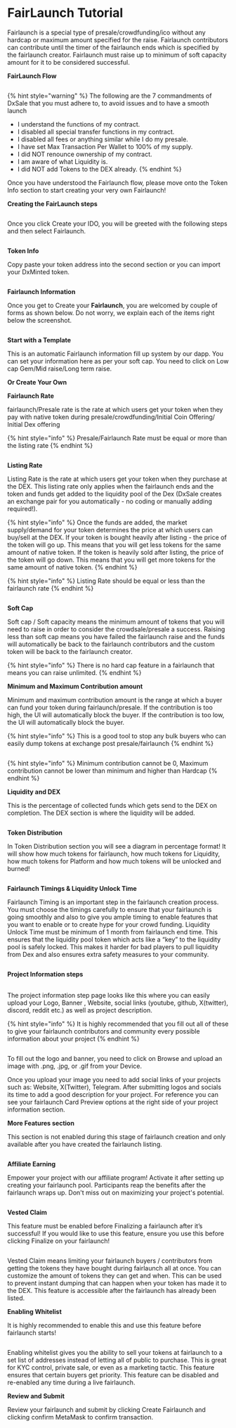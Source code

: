 # FairLaunch Tutorial

Fairlaunch is a special type of presale/crowdfunding/ico without any hardcap or maximum amount specified for the raise. Fairlaunch contributors can contribute until the timer of the fairlaunch ends which is specified by the fairlaunch creator. Fairlaunch must raise up to minimum of soft capacity amount for it to be considered successful.



**FairLaunch Flow**

<figure><img src="../../.gitbook/assets/image (1) (4).png" alt=""><figcaption></figcaption></figure>

{% hint style="warning" %}
The following are the 7 commandments of DxSale that you must adhere to, to avoid issues and to have a smooth launch

* I understand the functions of my contract.
* I disabled all special transfer functions in my contract.
* I disabled all fees or anything similar while I do my presale.
* I have set Max Transaction Per Wallet to 100% of my supply.
* I did NOT renounce ownership of my contract.
* I am aware of what Liquidity is.
* I did NOT add Tokens to the DEX already.
{% endhint %}

Once you have understood the Fairlaunch flow, please move onto the Token Info section to start creating your very own Fairlaunch!

**Creating the FairLaunch steps**

<figure><img src="../../.gitbook/assets/dxsale create ido.png" alt=""><figcaption></figcaption></figure>

Once you click Create your IDO, you will be greeted with the following steps and then select Fairlaunch.

<figure><img src="../../.gitbook/assets/dxfair1.png" alt=""><figcaption></figcaption></figure>

**Token Info**

Copy paste your token address into the second section or you can import your DxMinted token.

<figure><img src="../../.gitbook/assets/fairlaunch token info.png" alt=""><figcaption></figcaption></figure>

**Fairlaunch Information**

Once you get to Create your **Fairlaunch**, you are welcomed by couple of forms as shown below. Do not worry, we explain each of the items right below the screenshot.

<figure><img src="../../.gitbook/assets/fairlaunch info3.png" alt=""><figcaption></figcaption></figure>

**Start with a Template**

This is an automatic Fairlaunch information fill up system by our dapp. You can set your information here as per your soft cap. You need to click on Low cap Gem/Mid raise/Long term raise.

**Or Create Your Own**

**Fairlaunch Rate**

fairlaunch/Presale rate is the rate at which users get your token when they pay with native token during presale/crowdfunding/Initial Coin Offering/ Initial Dex offering



{% hint style="info" %}
Presale/Fairlaunch Rate must be equal or more than the listing rate
{% endhint %}

<figure><img src="../../.gitbook/assets/image (15) (2).png" alt=""><figcaption></figcaption></figure>

&#x20;

&#x20;

**Listing Rate**

Listing Rate is the rate at which users get your token when they purchase at the DEX. This listing rate only applies when the fairlaunch ends and the token and funds get added to the liquidity pool of the Dex (DxSale creates an exchange pair for you automatically - no coding or manually adding required!).

{% hint style="info" %}
Once the funds are added, the market supply/demand for your token determines the price at which users can buy/sell at the DEX. If your token is bought heavily after listing - the price of the token will go up. This means that you will get less tokens for the same amount of native token. If the token is heavily sold after listing, the price of the token will go down. This means that you will get more tokens for the same amount of native token.&#x20;
{% endhint %}



{% hint style="info" %}
Listing Rate should be equal or less than the fairlaunch rate
{% endhint %}

<figure><img src="../../.gitbook/assets/image (9) (3) (1).png" alt=""><figcaption></figcaption></figure>

&#x20;

**Soft Cap**

Soft cap / Soft capacity means the minimum amount of tokens that you will need to raise in order to consider the crowdsale/presale a success. Raising less than soft cap means you have failed the fairlaunch raise and the funds will automatically be back to the fairlaunch contributors and the custom token will be back to the fairlaunch creator.

{% hint style="info" %}
There is no hard cap feature in a fairlaunch that means you can raise unlimited.
{% endhint %}

&#x20;



**Minimum and Maximum Contribution amount**

Minimum and maximum contribution amount is the range at which a buyer can fund your token during fairlaunch/presale. If the contribution is too high, the UI will automatically block the buyer. If the contribution is too low, the UI will automatically block the buyer.

{% hint style="info" %}
This is a good tool to stop any bulk buyers who can easily dump tokens at exchange post presale/fairlaunch&#x20;
{% endhint %}

<figure><img src="../../.gitbook/assets/image (61) (1).png" alt=""><figcaption></figcaption></figure>

{% hint style="info" %}
Minimum contribution cannot be 0, Maximum contribution cannot be lower than minimum and higher than Hardcap
{% endhint %}

**Liquidity and DEX**

This is the percentage of collected funds which gets send to the DEX on completion. The DEX section is where the liquidity will be added.

<figure><img src="https://docs.dxsale.network/~gitbook/image?url=https%3A%2F%2F3286775751-files.gitbook.io%2F%7E%2Ffiles%2Fv0%2Fb%2Fgitbook-x-prod.appspot.com%2Fo%2Fspaces%252F-MTT8AZhxr8LCTIIdY3-%252Fuploads%252F1CcnupdONESfYxVSxDWH%252Fdx4.png%3Falt%3Dmedia%26token%3D136db37d-47f4-4a02-80a2-3566f65ca544&#x26;width=768&#x26;dpr=4&#x26;quality=100&#x26;sign=ea28312a8ae448322fdcd84a3ebd22e4189a07604e97789874556778bfafbbc6" alt=""><figcaption></figcaption></figure>

&#x20;**Token Distribution**

In Token Distribution section you will see a diagram in percentage format! It will show how much tokens for fairlaunch, how much tokens for Liquidity, how much tokens for Platform and how much tokens will be unlocked and burned!

<figure><img src="../../.gitbook/assets/fairlaunch info5.png" alt=""><figcaption></figcaption></figure>

**Fairlaunch Timings & Liquidity Unlock Time**

Fairlaunch Timing is an important step in the fairlaunch creation process. You must choose the timings carefully to ensure that your fairlaunch is going smoothly and also to give you ample timing to enable features that you want to enable or to create hype for your crowd funding. Liquidity Unlock Time must be minimum of 1 month from fairlaunch end time. This ensures that the liquidity pool token which acts like a “key” to the liquidity pool is safely locked. This makes it harder for bad players to pull liquidity from Dex and also ensures extra safety measures to your community.



<figure><img src="../../.gitbook/assets/fairlaunch info6.png" alt=""><figcaption></figcaption></figure>

**Project Information steps**

\
The project information step page looks like this where you can easily upload your Logo, Banner , Website, social links (youtube, github, X(twitter), discord, reddit etc.) as well as project description.

{% hint style="info" %}
It is highly recommended that you fill out all of these to give your fairlaunch contributors and community every possible information about your project
{% endhint %}

<figure><img src="https://docs.dxsale.network/~gitbook/image?url=https%3A%2F%2F3286775751-files.gitbook.io%2F%7E%2Ffiles%2Fv0%2Fb%2Fgitbook-x-prod.appspot.com%2Fo%2Fspaces%252F-MTT8AZhxr8LCTIIdY3-%252Fuploads%252FD0k2hVh6LqU8Xbog4uxC%252Fdx6.png%3Falt%3Dmedia%26token%3Dd5535504-089e-4285-91c3-89dd3076f51c&#x26;width=768&#x26;dpr=4&#x26;quality=100&#x26;sign=201203759d26ee37fc45dcf3ae6784f5a243a1150398ecb2a090c3727572a7f4" alt=""><figcaption></figcaption></figure>

To fill out the logo and banner, you need to click on Browse and upload an image with .png, .jpg, or .gif from your Device.

Once you upload your image you need to add social links of your projects such as: Website, X(Twitter), Telegram. After submitting logos and socials its time to add a good description for your project. For reference you can see your fairlaunch Card Preview options at the right side of your project information section.

**More Features section**

This section is not enabled during this stage of fairlaunch creation and only available after you have created the fairlaunch  listing.

<figure><img src="https://docs.dxsale.network/~gitbook/image?url=https%3A%2F%2F3286775751-files.gitbook.io%2F%7E%2Ffiles%2Fv0%2Fb%2Fgitbook-x-prod.appspot.com%2Fo%2Fspaces%252F-MTT8AZhxr8LCTIIdY3-%252Fuploads%252FgODwBEUt5POlzlEr7ANH%252Fdx7.png%3Falt%3Dmedia%26token%3Db255557d-04fb-430d-83d4-f09904bc5d70&#x26;width=768&#x26;dpr=4&#x26;quality=100&#x26;sign=dcf59c2098c173c8aab88015d34db5e5936f9e735ce2e344c81b0a7c705e3c6f" alt=""><figcaption></figcaption></figure>

**Affiliate Earning**

Empower your project with our affiliate program! Activate it after setting up creating your fairlaunch pool. Participants reap the benefits after the fairlaunch wraps up. Don't miss out on maximizing your project's potential.

<figure><img src="https://docs.dxsale.network/~gitbook/image?url=https%3A%2F%2F3286775751-files.gitbook.io%2F%7E%2Ffiles%2Fv0%2Fb%2Fgitbook-x-prod.appspot.com%2Fo%2Fspaces%252F-MTT8AZhxr8LCTIIdY3-%252Fuploads%252FJVVrxuiZNS31eA0ICKAu%252F614c99cf4f23707154a37bf7_how-to-start-affiliate-marketing-1.png%3Falt%3Dmedia%26token%3D10bd4593-3705-4778-927e-c4425a0d2744&#x26;width=768&#x26;dpr=4&#x26;quality=100&#x26;sign=211622844d9738a9eefeb8728cd1bdf0b8a18e94324d749552784ddda817925a" alt=""><figcaption></figcaption></figure>

**Vested Claim**

This feature must be enabled before Finalizing a fairlaunch after it’s successful! If you would like to use this feature, ensure you use this before clicking Finalize on your fairlaunch!

<div data-full-width="true">

<figure><img src="https://docs.dxsale.network/~gitbook/image?url=https%3A%2F%2F3286775751-files.gitbook.io%2F%7E%2Ffiles%2Fv0%2Fb%2Fgitbook-x-prod.appspot.com%2Fo%2Fspaces%252F-MTT8AZhxr8LCTIIdY3-%252Fuploads%252FqDaxwuUovM0c8PF4DWPI%252Fimage.png%3Falt%3Dmedia%26token%3D6134d62a-230b-4b0b-a5c6-490ad7fa3142&#x26;width=768&#x26;dpr=4&#x26;quality=100&#x26;sign=7173e24e7e881928899f942cd985d4f983dc9cc0549fb7a979d3eecdf6d2acf5" alt=""><figcaption></figcaption></figure>

</div>

Vested Claim means limiting your fairlaunch buyers / contributors from getting the tokens they have bought during fairlaunch all at once. You can customize the amount of tokens they can get and when. This can be used to prevent instant dumping that can happen when your token has made it to the DEX. This feature is accessible after the fairlaunch has already been listed.

**Enabling Whitelist**

It is highly recommended to enable this and use this feature before fairlaunch starts!

<div align="center">

<figure><img src="https://docs.dxsale.network/~gitbook/image?url=https%3A%2F%2F3286775751-files.gitbook.io%2F%7E%2Ffiles%2Fv0%2Fb%2Fgitbook-x-prod.appspot.com%2Fo%2Fspaces%252F-MTT8AZhxr8LCTIIdY3-%252Fuploads%252FEOXCj7B4m68j04PmcWcs%252Fimage.png%3Falt%3Dmedia%26token%3D86bc901e-ed16-453e-9387-7a6928dbc5dd&#x26;width=768&#x26;dpr=4&#x26;quality=100&#x26;sign=be83594d0997f71a0be4e81867f6c1fb021afd496f985bdd6d036f445a57d368" alt=""><figcaption></figcaption></figure>

</div>

Enabling whitelist gives you the ability to sell your tokens at fairlaunch to a set list of addresses instead of letting all of public to purchase. This is great for KYC control, private sale, or even as a marketing tactic. This feature ensures that certain buyers get priority. This feature can be disabled and re-enabled any time during a live fairlaunch.

**Review and Submit**

Review your fairlaunch and submit by clicking Create Fairlaunch and clicking confirm MetaMask to confirm transaction.

<figure><img src="../../.gitbook/assets/fairlaunch info7.png" alt=""><figcaption></figcaption></figure>

<figure><img src="../../.gitbook/assets/fairlaunch info8.png" alt=""><figcaption></figcaption></figure>

